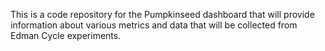 This is a code repository for the Pumpkinseed dashboard that will provide information about various metrics and data that will be collected from Edman Cycle experiments.

